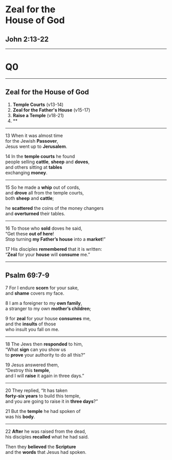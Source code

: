 <!-- .slide: data-background-image="https://sermons.seanho.com/img/bg/unsplash-Jztmx9yqjBw-stars.jpg" -->
# Zeal for the <br/> House of God
## John 2:13-22

>>>


---
<!-- .slide: data-background="white" -->
# Q0

---
## Zeal for the House of God
1. **Temple Courts** (v13-14)
2. **Zeal for the Father's House** (v15-17)
3. **Raise a Temple** (v18-21)
4. **

---
<span class="ref">13</span>
When it was almost time <br/>
for the Jewish **Passover**, <br/>
Jesus went up to **Jerusalem**.

<span class="ref">14</span>
In the **temple courts** he found <br/>
people selling **cattle**, **sheep** and **doves**, <br/>
and others sitting at **tables** <br/>
exchanging **money**.

---
<span class="ref">15</span>
So he made a **whip** out of cords, <br/>
and **drove** all from the temple courts, <br/>
both **sheep** and **cattle**;

he **scattered** the coins of the money changers <br/>
and **overturned** their tables.

---
<span class="ref">16</span>
To those who **sold** doves he said, <br/>
“Get these **out of here**! <br/>
Stop turning **my Father’s house** into a **market**!”

<span class="ref">17</span>
His disciples **remembered** that it is written: <br/>
“**Zeal** for your **house** will **consume** me.”

---
## Psalm 69:7-9

<span class="ref">7</span>
For I endure **scorn** for your sake, <br/>
and **shame** covers my face.

<span class="ref">8</span>
I am a foreigner to my **own family**, <br/>
a stranger to my own **mother’s children**;

<span class="ref">9</span>
for **zeal** for your house **consumes** me, <br/>
and the **insults** of those <br/>
who insult you fall on me.

---
<span class="ref">18</span>
The Jews then **responded** to him, <br/>
“What **sign** can you show us <br/>
to **prove** your authority to do all this?”

<span class="ref">19</span>
Jesus answered them, <br/>
“Destroy this **temple**, <br/>
and I will **raise** it again in three days.”

---
<span class="ref">20</span>
They replied, “It has taken <br/>
**forty-six years** to build this temple, <br/>
and you are going to raise it in **three days**?”

<span class="ref">21</span>
But the **temple** he had spoken of <br/>
was his **body**.

---
<span class="ref">22</span>
**After** he was raised from the dead, <br/>
his disciples **recalled** what he had said.

Then they **believed** the **Scripture** <br/>
and the **words** that Jesus had spoken.

